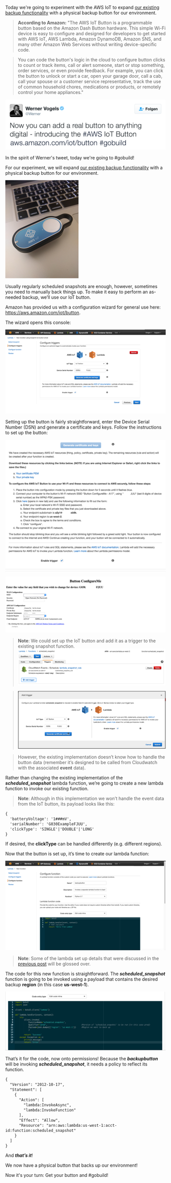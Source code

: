 
Today we're going to experiment with the AWS IoT to expand [our existing backup functionality]() with a physical backup button for our environment.

>**According to Amazon:** "The AWS IoT Button is a programmable button based on the Amazon Dash Button hardware. This simple Wi-Fi device is easy to configure and designed for developers to get started with AWS IoT, AWS Lambda, Amazon DynamoDB, Amazon SNS, and many other Amazon Web Services without writing device-specific code.

>You can code the button's logic in the cloud to configure button clicks to count or track items, call or alert someone, start or stop something, order services, or even provide feedback. For example, you can click the button to unlock or start a car, open your garage door, call a cab, call your spouse or a customer service representative, track the use of common household chores, medications or products, or remotely control your home appliances."


![Alt Text](assets/tweet.png)

In the spirit of Werner's tweet, today we're going to #gobuild!

For our experiment, we will expand [our existing backup functionality]() with a physical backup button for our environment.

![Alt Text](assets/iot-button.png)

Usually regularly scheduled snapshots are enough, however, sometimes you need to manually back things up. To make it easy to perform an as-needed backup, we’ll use our IoT button.

Amazon has provided us with a configuration wizard for general use here: https://aws.amazon.com/iot/button.

The wizard opens this console:

![Alt Text](assets/configure-triggers.png)

Setting up the button is fairly straightforward, enter the Device Serial Number (DSN) and generate a certificate and keys. Follow the instructions to set up the button:

![Alt Text](assets/iot-button-setup.png)

![Alt Text](assets/configure-me.png)

>**Note**: We could set up the IoT button and add it as a trigger to the existing snapshot function.
> ![Alt Text](assets/add-trigger.png)

>![Alt Text](assets/add-trigger-prompt.png)

>However, the existing implementation doesn’t know how to handle the button data (remember it’s designed to be called from Cloudwatch with the associated **event** data).

Rather than changing the existing implementation of the ***scheduled_snapshot*** lambda function, we’re going to create a new lambda function to invoke our existing function.

> **Note**: Although in this implementation we won’t handle the event data from the IoT button, its payload looks like this:
```
{
  'batteryVoltage': '1###mV',
  'serialNumber': 'G030ExampleFJUU',
  'clickType': 'SINGLE'|'DOUBLE'|'LONG'
}
```
 If desired, the **clickType** can be handled differently (e.g. different regions).

Now that the button is set up, it’s time to create our lambda function:

![Alt Text](assets/new-function.png)

> **Note**: Some of the lambda set up details that were discussed in the [previous post]() will be glossed over.

The code for this new function is straightforward. The ***scheduled_snapshot*** function is going to be invoked using a payload that contains the desired backup **region** (in this case **us-west-1**).

![](assets/backupbutton-function.png)

That’s it for the code,
now onto permissions!
Because the ***backupbutton*** will be invoking ***scheduled_snapshot***, it needs a policy to reflect its function.
```
{
  "Version": "2012-10-17",
  "Statement": [
    {
      "Action": [
        "lambda:InvokeAsync",
        "lambda:InvokeFunction"
      ],
      "Effect": "Allow",
      "Resource": "arn:aws:lambda:us-west-1:acct-id:function:scheduled_snapshot"
    }
  ]
}
```
And ***that’s it***!

We now have a physical button that backs up our environment!

Now it's your turn: Get your button and #gobuild!

